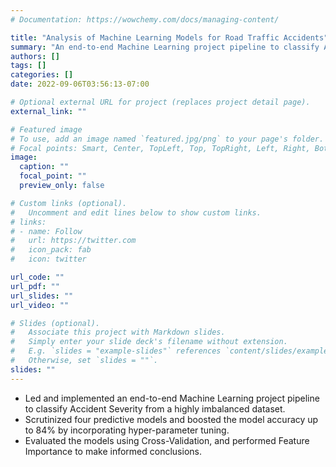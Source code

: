 ```yaml
---
# Documentation: https://wowchemy.com/docs/managing-content/

title: "Analysis of Machine Learning Models for Road Traffic Accidents"
summary: "An end-to-end Machine Learning project pipeline to classify Accident Severity"
authors: []
tags: []
categories: []
date: 2022-09-06T03:56:13-07:00

# Optional external URL for project (replaces project detail page).
external_link: ""

# Featured image
# To use, add an image named `featured.jpg/png` to your page's folder.
# Focal points: Smart, Center, TopLeft, Top, TopRight, Left, Right, BottomLeft, Bottom, BottomRight.
image:
  caption: ""
  focal_point: ""
  preview_only: false

# Custom links (optional).
#   Uncomment and edit lines below to show custom links.
# links:
# - name: Follow
#   url: https://twitter.com
#   icon_pack: fab
#   icon: twitter

url_code: ""
url_pdf: ""
url_slides: ""
url_video: ""

# Slides (optional).
#   Associate this project with Markdown slides.
#   Simply enter your slide deck's filename without extension.
#   E.g. `slides = "example-slides"` references `content/slides/example-slides.md`.
#   Otherwise, set `slides = ""`.
slides: ""
---
```

- Led and implemented an end-to-end Machine Learning project pipeline to classify Accident Severity from a highly imbalanced dataset.
- Scrutinized four predictive models and boosted the model accuracy up to 84% by incorporating hyper-parameter tuning.
- Evaluated the models using Cross-Validation, and performed Feature Importance to make informed conclusions.

